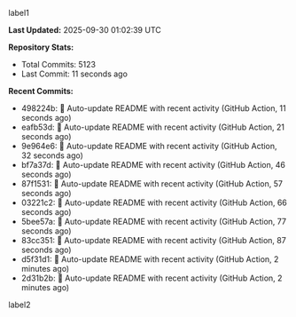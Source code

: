 
label1 
<!-- ACTIVITY_START -->
**Last Updated:** 2025-09-30 01:02:39 UTC

**Repository Stats:**
- Total Commits: 5123
- Last Commit: 11 seconds ago

**Recent Commits:**
- 498224b: 🤖 Auto-update README with recent activity (GitHub Action, 11 seconds ago)
- eafb53d: 🤖 Auto-update README with recent activity (GitHub Action, 21 seconds ago)
- 9e964e6: 🤖 Auto-update README with recent activity (GitHub Action, 32 seconds ago)
- bf7a37d: 🤖 Auto-update README with recent activity (GitHub Action, 46 seconds ago)
- 87f1531: 🤖 Auto-update README with recent activity (GitHub Action, 57 seconds ago)
- 03221c2: 🤖 Auto-update README with recent activity (GitHub Action, 66 seconds ago)
- 5bee57a: 🤖 Auto-update README with recent activity (GitHub Action, 77 seconds ago)
- 83cc351: 🤖 Auto-update README with recent activity (GitHub Action, 87 seconds ago)
- d5f31d1: 🤖 Auto-update README with recent activity (GitHub Action, 2 minutes ago)
- 2d31b2b: 🤖 Auto-update README with recent activity (GitHub Action, 2 minutes ago)
<!-- ACTIVITY_END -->

label2
